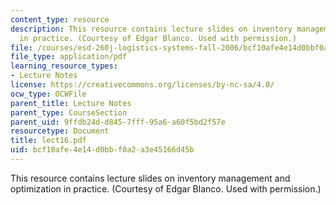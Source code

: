 ```yaml
---
content_type: resource
description: This resource contains lecture slides on inventory management and optimization
  in practice. (Courtesy of Edgar Blanco. Used with permission.)
file: /courses/esd-260j-logistics-systems-fall-2006/bcf10afe4e14d0bbf0a2a3e45166d45b_lect16.pdf
file_type: application/pdf
learning_resource_types:
- Lecture Notes
license: https://creativecommons.org/licenses/by-nc-sa/4.0/
ocw_type: OCWFile
parent_title: Lecture Notes
parent_type: CourseSection
parent_uid: 9ffdb24d-d845-7fff-95a6-a60f5bd2f57e
resourcetype: Document
title: lect16.pdf
uid: bcf10afe-4e14-d0bb-f0a2-a3e45166d45b
---
```

This resource contains lecture slides on inventory management and optimization in practice. (Courtesy of Edgar Blanco. Used with permission.)